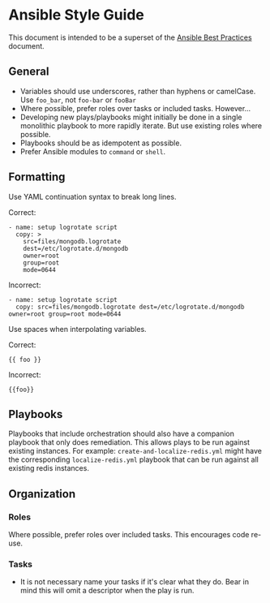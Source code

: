 <!-- markdownlint-configure-file
{
  "line-length": {
    "line_length": 80,
    "heading_line_length":80,
    "code_block_line_length":300,
    "headings":80,
    "code_blocks": true
  },
  "hr-style": {
    "style": "consistent"
  },
  "heading-style": {
    "style": "setext_with_atx"
  },
  "required-headings": {
    "headings": [
      "# Ansible Style Guide",
      "## General",
      "## Formatting",
      "*",
      "## Playbooks",
      "*",
      "## Organization",
      "*",
      "### Roles",
      "*",
      "### Tasks",
      "*"
    ]
  }
}
-->

Ansible Style Guide
===================

This document is intended to be a superset of the
[Ansible Best Practices](http://docs.ansible.com/playbooks_best_practices.html)
document.

General
-------

* Variables should use underscores, rather than hyphens or camelCase.
  Use `foo_bar`, not `foo-bar` or `fooBar`
* Where possible, prefer roles over tasks or included tasks. However…
* Developing new plays/playbooks might initially be done in a single monolithic
  playbook to more rapidly iterate. But use existing roles where possible.
* Playbooks should be as idempotent as possible.
* Prefer Ansible modules to `command` or `shell`.

Formatting
----------

Use YAML continuation syntax to break long lines.

Correct:

```ansible
- name: setup logrotate script
  copy: >
    src=files/mongodb.logrotate
    dest=/etc/logrotate.d/mongodb
    owner=root
    group=root
    mode=0644
```

Incorrect:

```ansible
- name: setup logrotate script
  copy: src=files/mongodb.logrotate dest=/etc/logrotate.d/mongodb owner=root group=root mode=0644
```

Use spaces when interpolating variables.

Correct:

```Jinja2
{{ foo }}
```

Incorrect:

```Jinja2
{{foo}}
```

Playbooks
---------

Playbooks that include orchestration should also have a companion playbook that
only does remediation. This allows plays to be run against existing instances.
For example: `create-and-localize-redis.yml` might have the corresponding
`localize-redis.yml` playbook that can be run against all existing redis
instances.

Organization
------------

### Roles

Where possible, prefer roles over included tasks. This encourages code re-use.

### Tasks

* It is not necessary name your tasks if it's clear what they do. Bear in mind
  this will omit a descriptor when the play is run.
